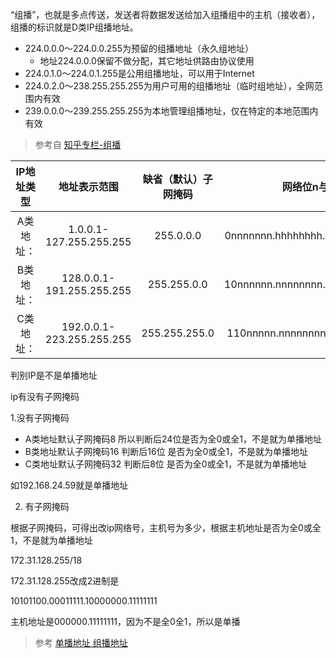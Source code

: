 “组播”，也就是多点传送，发送者将数据发送给加入组播组中的主机（接收者），组播的标识就是D类IP组播地址。

* 224.0.0.0～224.0.0.255为预留的组播地址（永久组地址）
    * 地址224.0.0.0保留不做分配，其它地址供路由协议使用
* 224.0.1.0～224.0.1.255是公用组播地址，可以用于Internet
* 224.0.2.0～238.255.255.255为用户可用的组播地址（临时组地址），全网范围内有效
* 239.0.0.0～239.255.255.255为本地管理组播地址，仅在特定的本地范围内有效

> 参考自 [知乎专栏-组播](https://zhuanlan.zhihu.com/p/58222473)


|IP地址类型|地址表示范围|缺省（默认）子网掩码|网络位n与主机位h
|:-:|:-:|:-:|:-:|
|A类地址：|1.0.0.1-127.255.255.255|255.0.0.0|0nnnnnnn.hhhhhhhh.hhhhhhhh.hhhhhhhh
|B类地址：|128.0.0.1-191.255.255.255|255.255.0.0|10nnnnnn.nnnnnnnn.hhhhhhhh.hhhhhhhh
|C类地址：|192.0.0.1-223.255.255.255|255.255.255.0|110nnnnn.nnnnnnnn.nnnnnnnn.hhhhhhh


判别IP是不是单播地址

ip有没有子网掩码

1.没有子网掩码

* A类地址默认子网掩码8  所以判断后24位是否为全0或全1，不是就为单播地址
* B类地址默认子网掩码16 判断后16位 是否为全0或全1，不是就为单播地址
* C类地址默认子网掩码32 判断后8位 是否为全0或全1，不是就为单播地址

如192.168.24.59就是单播地址

2. 有子网掩码

根据子网掩码，可得出改ip网络号，主机号为多少，根据主机地址是否为全0或全1，不是就为单播地址

172.31.128.255/18

172.31.128.255改成2进制是

10101100.00011111.10000000.11111111

主机地址是000000.11111111，因为不是全0全1，所以是单播



> 参考 [单播地址 组播地址](https://jingyan.baidu.com/article/5d368d1efc5fdd3f61c05778.html)
